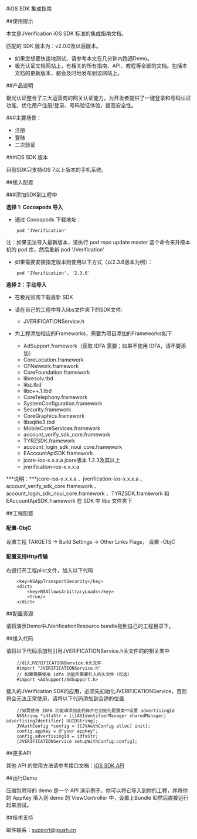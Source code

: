 #iOS SDK 集成指南

##使用提示

本文是JVerification iOS SDK 标准的集成指南文档。

匹配的 SDK 版本为：v2.0.0及以后版本。

+ 如果您想要快速地测试、请参考本文在几分钟内跑通Demo。
+ 极光认证文档网站上，有相关的所有指南、API、教程等全部的文档。包括本文档的更新版本，都会及时地发布到该网站上。

##产品说明

极光认证整合了三大运营商的网关认证能力，为开发者提供了一键登录和号码认证功能，优化用户注册/登录、号码验证体验，提高安全性。

###主要场景：

* 注册
* 登陆
* 二次验证

###iOS SDK 版本

目前SDK只支持iOS 7以上版本的手机系统。

##接入配置

###添加SDK到工程中

**选择 1: Cocoapods 导入**

+ 通过 Cocoapods 下载地址：

~~~
    pod 'JVerification'
~~~

注：如果无法导入最新版本，请执行 pod repo update master 这个命令来升级本机的 pod 库，然后重新 pod 'JVerification'

+ 如果需要安装指定版本则使用以下方式（以2.3.6版本为例）：

~~~
    pod 'JVerification', '2.3.6'
~~~

**选择 2：手动导入**

+ 在极光官网下载最新 SDK
+ 请在自己的工程中导入libs文件夹下的SDK文件:

    + JVERIFICATIONService.h

+ 为工程添加相应的Frameworks，需要为项目添加的Frameworks如下

    + AdSupport.framework（获取 IDFA 需要；如果不使用 IDFA，请不要添加）
    + CoreLocation.framework
    + CFNetwork.framework
    + CoreFoundation.framework
    + libresolv.tbd
    + libz.tbd
    + libc++.1.tbd
    + CoreTelephony.framework
    + SystemConfiguration.framework
    + Security.framework
    + CoreGraphics.framework
    + libsqlite3.tbd
    + MobileCoreServices.framework
    + account\_verify\_sdk\_core.framework
    + TYRZSDK.framework
    + account\_login\_sdk\_noui\_core.framework
    + EAccountApiSDK.framework
    + jcore-ios-x.x.x.a  jcore版本 1.2.3及其以上
    + jverification-ios-x.x.x.a
    
***说明：***jcore-ios-x.x.x.a 、jverification-ios-x.x.x.a 、account\_verify\_sdk\_core.framework 、account\_login\_sdk\_noui\_core.framework 、TYRZSDK.framework 和 EAccountApiSDK.framework 在 SDK 中 libs 文件夹下
    
##工程配置

#### 配置-ObjC  
 设置工程 TARGETS -> Build Settings -> Other Links Flags， 设置 -ObjC
 
#### 配置支持Http传输  
 右键打开工程plist文件，加入以下代码
 
~~~
    <key>NSAppTransportSecurity</key>
	<dict>
		<key>NSAllowsArbitraryLoads</key>
		<true/>
	</dict>
~~~

##配置资源

请将演示Demo中JVerificationResource.bundle拖到自己的工程目录下。 

##接入代码

请将以下代码添加到引用JVERIFICATIONService.h头文件的的相关类中

~~~
    //引入JVERIFICATIONService.h头文件
    #import "JVERIFICATIONService.h"
    // 如果需要使用 idfa 功能所需要引入的头文件（可选）
	#import <AdSupport/AdSupport.h>
~~~

接入的JVerification SDK的应用，必须先初始化JVERIFICATIONService，否则将会无法正常使用，请将以下代码添加到合适的位置

~~~
    //如需使用 IDFA 功能请添加此代码并在初始化配置类中设置 advertisingId
    NSString *idfaStr = [[[ASIdentifierManager sharedManager] advertisingIdentifier] UUIDString];
    JVAuthConfig *config = [[JVAuthConfig alloc] init];
    config.appKey = @"your appkey";
    config.advertisingId = idfaStr;
    [JVERIFICATIONService setupWithConfig:config];
~~~

##更多API

其他 API 的使用方法请参考接口文档：[iOS SDK API](./ios_api)

##运行Demo

压缩包附带的 demo 是一个 API 演示例子。你可以将它导入到你的工程，并将你的
AppKey 填入到 demo 的 ViewController 中，设置上Bundle ID然后直接运行起来测试。

##技术支持

邮件联系：[support&#64;jpush.cn](mailto:support&#64;jpush.cn)
